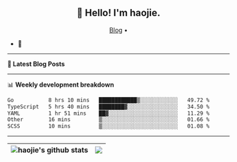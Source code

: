 <h2 align="center">👋 Hello! I'm haojie.</h2>
<p align="center">
  <a href="https://aoyouer.com">Blog</a> •
</p>


- 🔭 


-------

**📝 Latest Blog Posts**


-------

📊 **Weekly development breakdown**
<!--START_SECTION:waka-->

```txt
Go           8 hrs 10 mins   ████████████▒░░░░░░░░░░░░   49.72 %
TypeScript   5 hrs 40 mins   ████████▓░░░░░░░░░░░░░░░░   34.50 %
YAML         1 hr 51 mins    ██▓░░░░░░░░░░░░░░░░░░░░░░   11.29 %
Other        16 mins         ▒░░░░░░░░░░░░░░░░░░░░░░░░   01.66 %
SCSS         10 mins         ▒░░░░░░░░░░░░░░░░░░░░░░░░   01.08 %
```

<!--END_SECTION:waka-->

-------



| <img align="center" src="https://github-readme-stats.vercel.app/api?username=haojie06&show_icons=true&theme=graywhite&show_icons=true&count_private=true&include_all_commits=true&hide_border=true" alt="haojie's github stats" /> | <img align="center" src="https://github-readme-stats.vercel.app/api/top-langs/?username=haojie06&layout=compact&theme=graywhite&hide_border=true&hide=css,html" /> |
| ------------- | ------------- |


